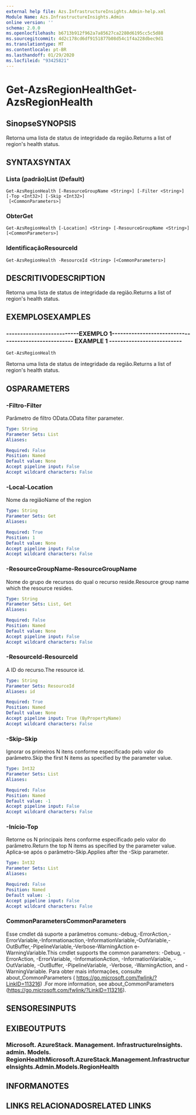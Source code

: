 ```yaml
---
external help file: Azs.InfrastructureInsights.Admin-help.xml
Module Name: Azs.InfrastructureInsights.Admin
online version: ''
schema: 2.0.0
ms.openlocfilehash: b6713b912f962a7a85627ca2280d6195cc5c5d88
ms.sourcegitcommit: 4d2c178cd6df9151877b08d54c1f4a228dbec9d1
ms.translationtype: MT
ms.contentlocale: pt-BR
ms.lasthandoff: 01/29/2020
ms.locfileid: "93425821"
---
```

# <span data-ttu-id="af091-101">Get-AzsRegionHealth</span><span class="sxs-lookup"><span data-stu-id="af091-101">Get-AzsRegionHealth</span></span>

## <span data-ttu-id="af091-102">Sinopse</span><span class="sxs-lookup"><span data-stu-id="af091-102">SYNOPSIS</span></span>
<span data-ttu-id="af091-103">Retorna uma lista de status de integridade da região.</span><span class="sxs-lookup"><span data-stu-id="af091-103">Returns a list of region's health status.</span></span>

## <span data-ttu-id="af091-104">SYNTAX</span><span class="sxs-lookup"><span data-stu-id="af091-104">SYNTAX</span></span>

### <span data-ttu-id="af091-105">Lista (padrão)</span><span class="sxs-lookup"><span data-stu-id="af091-105">List (Default)</span></span>
```
Get-AzsRegionHealth [-ResourceGroupName <String>] [-Filter <String>] [-Top <Int32>] [-Skip <Int32>]
 [<CommonParameters>]
```

### <span data-ttu-id="af091-106">Obter</span><span class="sxs-lookup"><span data-stu-id="af091-106">Get</span></span>
```
Get-AzsRegionHealth [-Location] <String> [-ResourceGroupName <String>] [<CommonParameters>]
```

### <span data-ttu-id="af091-107">Identificação</span><span class="sxs-lookup"><span data-stu-id="af091-107">ResourceId</span></span>
```
Get-AzsRegionHealth -ResourceId <String> [<CommonParameters>]
```

## <span data-ttu-id="af091-108">DESCRITIVO</span><span class="sxs-lookup"><span data-stu-id="af091-108">DESCRIPTION</span></span>
<span data-ttu-id="af091-109">Retorna uma lista de status de integridade da região.</span><span class="sxs-lookup"><span data-stu-id="af091-109">Returns a list of region's health status.</span></span>

## <span data-ttu-id="af091-110">EXEMPLOS</span><span class="sxs-lookup"><span data-stu-id="af091-110">EXAMPLES</span></span>

### <span data-ttu-id="af091-111">--------------------------EXEMPLO 1--------------------------</span><span class="sxs-lookup"><span data-stu-id="af091-111">-------------------------- EXAMPLE 1 --------------------------</span></span>
```
Get-AzsRegionHealth
```

<span data-ttu-id="af091-112">Retorna uma lista de status de integridade da região.</span><span class="sxs-lookup"><span data-stu-id="af091-112">Returns a list of region's health status.</span></span>

## <span data-ttu-id="af091-113">OS</span><span class="sxs-lookup"><span data-stu-id="af091-113">PARAMETERS</span></span>

### <span data-ttu-id="af091-114">-Filtro</span><span class="sxs-lookup"><span data-stu-id="af091-114">-Filter</span></span>
<span data-ttu-id="af091-115">Parâmetro de filtro OData.</span><span class="sxs-lookup"><span data-stu-id="af091-115">OData filter parameter.</span></span>

```yaml
Type: String
Parameter Sets: List
Aliases: 

Required: False
Position: Named
Default value: None
Accept pipeline input: False
Accept wildcard characters: False
```

### <span data-ttu-id="af091-116">-Local</span><span class="sxs-lookup"><span data-stu-id="af091-116">-Location</span></span>
<span data-ttu-id="af091-117">Nome da região</span><span class="sxs-lookup"><span data-stu-id="af091-117">Name of the region</span></span>

```yaml
Type: String
Parameter Sets: Get
Aliases: 

Required: True
Position: 1
Default value: None
Accept pipeline input: False
Accept wildcard characters: False
```

### <span data-ttu-id="af091-118">-ResourceGroupName</span><span class="sxs-lookup"><span data-stu-id="af091-118">-ResourceGroupName</span></span>
<span data-ttu-id="af091-119">Nome do grupo de recursos do qual o recurso reside.</span><span class="sxs-lookup"><span data-stu-id="af091-119">Resource group name which the resource resides.</span></span>

```yaml
Type: String
Parameter Sets: List, Get
Aliases: 

Required: False
Position: Named
Default value: None
Accept pipeline input: False
Accept wildcard characters: False
```

### <span data-ttu-id="af091-120">-ResourceId</span><span class="sxs-lookup"><span data-stu-id="af091-120">-ResourceId</span></span>
<span data-ttu-id="af091-121">A ID do recurso.</span><span class="sxs-lookup"><span data-stu-id="af091-121">The resource id.</span></span>

```yaml
Type: String
Parameter Sets: ResourceId
Aliases: id

Required: True
Position: Named
Default value: None
Accept pipeline input: True (ByPropertyName)
Accept wildcard characters: False
```

### <span data-ttu-id="af091-122">-Skip</span><span class="sxs-lookup"><span data-stu-id="af091-122">-Skip</span></span>
<span data-ttu-id="af091-123">Ignorar os primeiros N itens conforme especificado pelo valor do parâmetro.</span><span class="sxs-lookup"><span data-stu-id="af091-123">Skip the first N items as specified by the parameter value.</span></span>

```yaml
Type: Int32
Parameter Sets: List
Aliases: 

Required: False
Position: Named
Default value: -1
Accept pipeline input: False
Accept wildcard characters: False
```

### <span data-ttu-id="af091-124">-Início</span><span class="sxs-lookup"><span data-stu-id="af091-124">-Top</span></span>
<span data-ttu-id="af091-125">Retorne os N principais itens conforme especificado pelo valor do parâmetro.</span><span class="sxs-lookup"><span data-stu-id="af091-125">Return the top N items as specified by the parameter value.</span></span>
<span data-ttu-id="af091-126">Aplica-se após o parâmetro-Skip.</span><span class="sxs-lookup"><span data-stu-id="af091-126">Applies after the -Skip parameter.</span></span>

```yaml
Type: Int32
Parameter Sets: List
Aliases: 

Required: False
Position: Named
Default value: -1
Accept pipeline input: False
Accept wildcard characters: False
```

### <span data-ttu-id="af091-127">CommonParameters</span><span class="sxs-lookup"><span data-stu-id="af091-127">CommonParameters</span></span>
<span data-ttu-id="af091-128">Esse cmdlet dá suporte a parâmetros comuns:-debug,-ErrorAction,-ErrorVariable,-Informationaction,-InformationVariable,-OutVariable,-OutBuffer,-PipelineVariable,-Verbose-WarningAction e-WarningVariable.</span><span class="sxs-lookup"><span data-stu-id="af091-128">This cmdlet supports the common parameters: -Debug, -ErrorAction, -ErrorVariable, -InformationAction, -InformationVariable, -OutVariable, -OutBuffer, -PipelineVariable, -Verbose, -WarningAction, and -WarningVariable.</span></span> <span data-ttu-id="af091-129">Para obter mais informações, consulte about_CommonParameters ( https://go.microsoft.com/fwlink/?LinkID=113216) .</span><span class="sxs-lookup"><span data-stu-id="af091-129">For more information, see about_CommonParameters (https://go.microsoft.com/fwlink/?LinkID=113216).</span></span>

## <span data-ttu-id="af091-130">SENSORES</span><span class="sxs-lookup"><span data-stu-id="af091-130">INPUTS</span></span>

## <span data-ttu-id="af091-131">EXIBE</span><span class="sxs-lookup"><span data-stu-id="af091-131">OUTPUTS</span></span>

### <span data-ttu-id="af091-132">Microsoft. AzureStack. Management. InfrastructureInsights. admin. Models. RegionHealth</span><span class="sxs-lookup"><span data-stu-id="af091-132">Microsoft.AzureStack.Management.InfrastructureInsights.Admin.Models.RegionHealth</span></span>

## <span data-ttu-id="af091-133">INFORMA</span><span class="sxs-lookup"><span data-stu-id="af091-133">NOTES</span></span>

## <span data-ttu-id="af091-134">LINKS RELACIONADOS</span><span class="sxs-lookup"><span data-stu-id="af091-134">RELATED LINKS</span></span>

